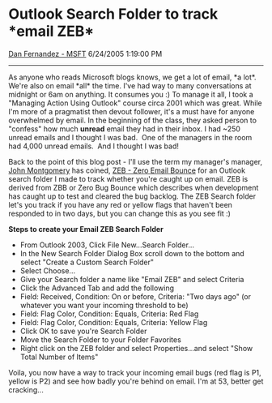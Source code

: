 <div id="page">

# Outlook Search Folder to track \*email ZEB\*

[Dan Fernandez -
MSFT](https://social.msdn.microsoft.com/profile/Dan%20Fernandez%20-%20MSFT)
6/24/2005 1:19:00 PM

-----

<div id="content">

As anyone who reads Microsoft blogs knows, we get a lot of email, \*a
lot\*. We're also on email \*all\* the time. I've had way to many
conversations at midnight or 6am on anything. It consumes you :) To
manage it all, I took a "Managing Action Using Outlook" course circa
2001 which was great. While I'm more of a pragmatist then devout
follower, it's a must have for anyone overwhelmed by email. In the
beginning of the class, they asked person to "confess" how much
**unread** email they had in their inbox. I had \~250 unread emails and
I thought I was bad.  One of the managers in the room had 4,000 unread
emails.  And I thought I was bad\!

Back to the point of this blog post - I'll use the term my manager's
manager, [John Montgomery](https://blogs.msdn.com:443/johnmont/) has
coined, [ZEB - Zero Email
Bounce](https://blogs.msdn.com:443/johnmont/archive/2005/02/24/380064.aspx)
for an Outlook search folder I made to track whether you're caught up on
email. ZEB is derived from ZBB or Zero Bug Bounce which describes when
development has caught up to test and cleared the bug backlog. The ZEB
Search folder let's you track if you have any red or yellow flags that
haven't been responded to in two days, but you can change this as you
see fit :)

**Steps to create your Email ZEB Search Folder**

  - From Outlook 2003, Click File New...Search Folder...
  - In the New Search Folder Dialog Box scroll down to the bottom and
    select "Create a Custom Search Folder"
  - Select Choose...
  - Give your Search folder a name like "Email ZEB" and select Criteria
  - Click the Advanced Tab and add the following
  - Field: Received, Condition: On or before, Criteria: "Two days ago"
    (or whatever you want your incoming threshold to be)
  - Field: Flag Color, Condition: Equals, Criteria: Red Flag
  - Field: Flag Color, Condition: Equals, Criteria: Yellow Flag
  - Click OK to save you're Search Folder
  - Move the Search Folder to your Folder Favorites
  - Right click on the ZEB folder and select Properties...and select
    "Show Total Number of Items"

Voila, you now have a way to track your incoming email bugs (red flag is
P1, yellow is P2) and see how badly you're behind on email. I'm at 53,
better get cracking...

 

 

 

 

</div>

</div>
